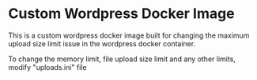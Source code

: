 # Custom Wordpress Docker Image
This is a custom wordpress docker image built for changing the maximum upload size limit issue in the wordpress docker container.

To change the memory limit, file upload size limit and any other limits, modify "uploads.ini" file
